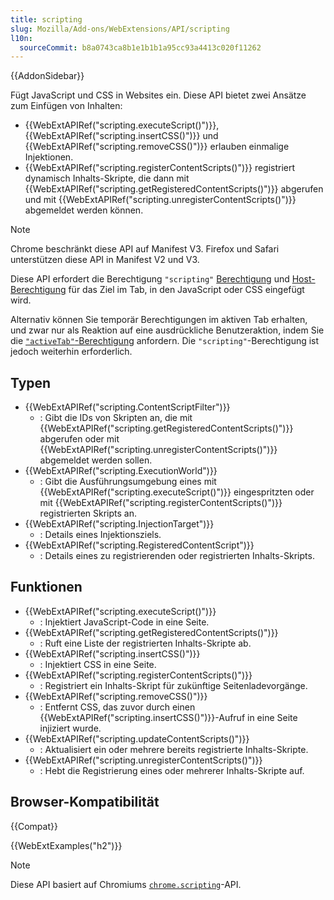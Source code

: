 ```yaml
---
title: scripting
slug: Mozilla/Add-ons/WebExtensions/API/scripting
l10n:
  sourceCommit: b8a0743ca8b1e1b1b1a95cc93a4413c020f11262
---
```


{{AddonSidebar}}

Fügt JavaScript und CSS in Websites ein. Diese API bietet zwei Ansätze zum Einfügen von Inhalten:

- {{WebExtAPIRef("scripting.executeScript()")}}, {{WebExtAPIRef("scripting.insertCSS()")}} und {{WebExtAPIRef("scripting.removeCSS()")}} erlauben einmalige Injektionen.
- {{WebExtAPIRef("scripting.registerContentScripts()")}} registriert dynamisch Inhalts-Skripte, die dann mit {{WebExtAPIRef("scripting.getRegisteredContentScripts()")}} abgerufen und mit {{WebExtAPIRef("scripting.unregisterContentScripts()")}} abgemeldet werden können.

> [!NOTE]
> Chrome beschränkt diese API auf Manifest V3. Firefox und Safari unterstützen diese API in Manifest V2 und V3.

Diese API erfordert die Berechtigung `"scripting"` [Berechtigung](/de/docs/Mozilla/Add-ons/WebExtensions/manifest.json/permissions) und [Host-Berechtigung](/de/docs/Mozilla/Add-ons/WebExtensions/manifest.json/permissions#host_permissions) für das Ziel im Tab, in den JavaScript oder CSS eingefügt wird.

Alternativ können Sie temporär Berechtigungen im aktiven Tab erhalten, und zwar nur als Reaktion auf eine ausdrückliche Benutzeraktion, indem Sie die [`"activeTab"`-Berechtigung](/de/docs/Mozilla/Add-ons/WebExtensions/manifest.json/permissions#activetab_permission) anfordern. Die `"scripting"`-Berechtigung ist jedoch weiterhin erforderlich.

## Typen

- {{WebExtAPIRef("scripting.ContentScriptFilter")}}
  - : Gibt die IDs von Skripten an, die mit {{WebExtAPIRef("scripting.getRegisteredContentScripts()")}} abgerufen oder mit {{WebExtAPIRef("scripting.unregisterContentScripts()")}} abgemeldet werden sollen.
- {{WebExtAPIRef("scripting.ExecutionWorld")}}
  - : Gibt die Ausführungsumgebung eines mit {{WebExtAPIRef("scripting.executeScript()")}} eingespritzten oder mit {{WebExtAPIRef("scripting.registerContentScripts()")}} registrierten Skripts an.
- {{WebExtAPIRef("scripting.InjectionTarget")}}
  - : Details eines Injektionsziels.
- {{WebExtAPIRef("scripting.RegisteredContentScript")}}
  - : Details eines zu registrierenden oder registrierten Inhalts-Skripts.

## Funktionen

- {{WebExtAPIRef("scripting.executeScript()")}}
  - : Injektiert JavaScript-Code in eine Seite.
- {{WebExtAPIRef("scripting.getRegisteredContentScripts()")}}
  - : Ruft eine Liste der registrierten Inhalts-Skripte ab.
- {{WebExtAPIRef("scripting.insertCSS()")}}
  - : Injektiert CSS in eine Seite.
- {{WebExtAPIRef("scripting.registerContentScripts()")}}
  - : Registriert ein Inhalts-Skript für zukünftige Seitenladevorgänge.
- {{WebExtAPIRef("scripting.removeCSS()")}}
  - : Entfernt CSS, das zuvor durch einen {{WebExtAPIRef("scripting.insertCSS()")}}-Aufruf in eine Seite injiziert wurde.
- {{WebExtAPIRef("scripting.updateContentScripts()")}}
  - : Aktualisiert ein oder mehrere bereits registrierte Inhalts-Skripte.
- {{WebExtAPIRef("scripting.unregisterContentScripts()")}}
  - : Hebt die Registrierung eines oder mehrerer Inhalts-Skripte auf.

## Browser-Kompatibilität

{{Compat}}

{{WebExtExamples("h2")}}

> [!NOTE]
> Diese API basiert auf Chromiums [`chrome.scripting`](https://developer.chrome.com/docs/extensions/reference/api/scripting)-API.
